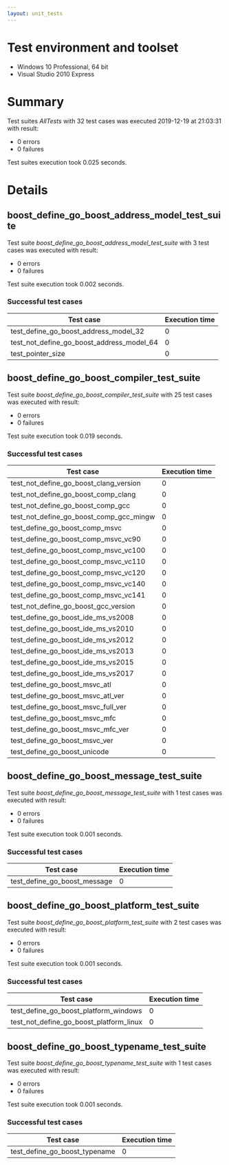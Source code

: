 ```yaml
---
layout: unit_tests
---
```


# Test environment and toolset 

* Windows 10 Professional, 64 bit
* Visual Studio 2010 Express

# Summary

Test suites *AllTests* with 32 test cases was executed 2019-12-19 at 21:03:31 with result:

* 0 errors
* 0 failures

Test suites execution took 0.025 seconds.

# Details

## boost_define_go_boost_address_model_test_suite

Test suite *boost_define_go_boost_address_model_test_suite* with 3 test cases was executed with result:

* 0 errors
* 0 failures

Test suite execution took 0.002 seconds.

### Successful test cases

Test case|Execution time
-|-
test_define_go_boost_address_model_32 | 0
test_not_define_go_boost_address_model_64 | 0
test_pointer_size | 0

## boost_define_go_boost_compiler_test_suite

Test suite *boost_define_go_boost_compiler_test_suite* with 25 test cases was executed with result:

* 0 errors
* 0 failures

Test suite execution took 0.019 seconds.

### Successful test cases

Test case|Execution time
-|-
test_not_define_go_boost_clang_version | 0
test_not_define_go_boost_comp_clang | 0
test_not_define_go_boost_comp_gcc | 0
test_not_define_go_boost_comp_gcc_mingw | 0
test_define_go_boost_comp_msvc | 0
test_define_go_boost_comp_msvc_vc90 | 0
test_define_go_boost_comp_msvc_vc100 | 0
test_define_go_boost_comp_msvc_vc110 | 0
test_define_go_boost_comp_msvc_vc120 | 0
test_define_go_boost_comp_msvc_vc140 | 0
test_define_go_boost_comp_msvc_vc141 | 0
test_not_define_go_boost_gcc_version | 0
test_define_go_boost_ide_ms_vs2008 | 0
test_define_go_boost_ide_ms_vs2010 | 0
test_define_go_boost_ide_ms_vs2012 | 0
test_define_go_boost_ide_ms_vs2013 | 0
test_define_go_boost_ide_ms_vs2015 | 0
test_define_go_boost_ide_ms_vs2017 | 0
test_define_go_boost_msvc_atl | 0
test_define_go_boost_msvc_atl_ver | 0
test_define_go_boost_msvc_full_ver | 0
test_define_go_boost_msvc_mfc | 0
test_define_go_boost_msvc_mfc_ver | 0
test_define_go_boost_msvc_ver | 0
test_define_go_boost_unicode | 0

## boost_define_go_boost_message_test_suite

Test suite *boost_define_go_boost_message_test_suite* with 1 test cases was executed with result:

* 0 errors
* 0 failures

Test suite execution took 0.001 seconds.

### Successful test cases

Test case|Execution time
-|-
test_define_go_boost_message | 0

## boost_define_go_boost_platform_test_suite

Test suite *boost_define_go_boost_platform_test_suite* with 2 test cases was executed with result:

* 0 errors
* 0 failures

Test suite execution took 0.001 seconds.

### Successful test cases

Test case|Execution time
-|-
test_define_go_boost_platform_windows | 0
test_not_define_go_boost_platform_linux | 0

## boost_define_go_boost_typename_test_suite

Test suite *boost_define_go_boost_typename_test_suite* with 1 test cases was executed with result:

* 0 errors
* 0 failures

Test suite execution took 0.001 seconds.

### Successful test cases

Test case|Execution time
-|-
test_define_go_boost_typename | 0
